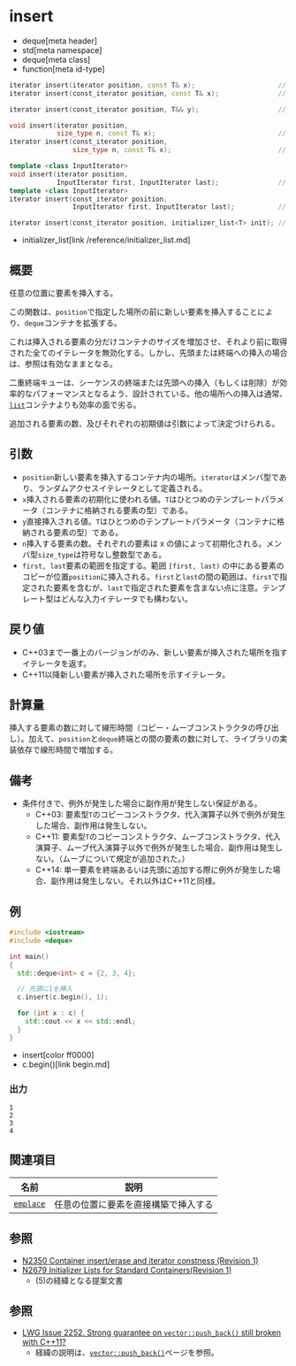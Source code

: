 # insert
* deque[meta header]
* std[meta namespace]
* deque[meta class]
* function[meta id-type]

```cpp
iterator insert(iterator position, const T& x);                     // (1) C++03
iterator insert(const_iterator position, const T& x);               // (1) C++11

iterator insert(const_iterator position, T&& y);                    // (2) C++11

void insert(iterator position,
            size_type n, const T& x);                               // (3) C++03
iterator insert(const_iterator position,
                size_type n, const T& x);                           // (3) C++11

template <class InputIterator>
void insert(iterator position,
            InputIterator first, InputIterator last);               // (4) C++11
template <class InputIterator>
iterator insert(const_iterator position,
                InputIterator first, InputIterator last);           // (4) C++11

iterator insert(const_iterator position, initializer_list<T> init); // (5) C++11
```
* initializer_list[link /reference/initializer_list.md]

## 概要
任意の位置に要素を挿入する。

この関数は、`position`で指定した場所の前に新しい要素を挿入することにより、`deque`コンテナを拡張する。

これは挿入される要素の分だけコンテナのサイズを増加させ、それより前に取得された全てのイテレータを無効化する。しかし、先頭または終端への挿入の場合は、参照は有効なままとなる。

二重終端キューは、シーケンスの終端または先頭への挿入（もしくは削除）が効率的なパフォーマンスとなるよう、設計されている。他の場所への挿入は通常、[`list`](/reference/list.md)コンテナよりも効率の面で劣る。

追加される要素の数、及びそれぞれの初期値は引数によって決定づけられる。


## 引数
- `position`新しい要素を挿入するコンテナ内の場所。`iterator`はメンバ型であり、ランダムアクセスイテレータとして定義される。
- `x`挿入される要素の初期化に使われる値。`T`はひとつめのテンプレートパラメータ（コンテナに格納される要素の型）である。
- `y`直接挿入される値。`T`はひとつめのテンプレートパラメータ（コンテナに格納される要素の型）である。
- `n`挿入する要素の数。それぞれの要素は x の値によって初期化される。メンバ型`size_type`は符号なし整数型である。
- `first, last`要素の範囲を指定する。範囲 `[first, last)` の中にある要素のコピーが位置`position`に挿入される。`first`と`last`の間の範囲は、`first`で指定された要素を含むが、`last`で指定された要素を含まない点に注意。テンプレート型はどんな入力イテレータでも構わない。


## 戻り値
- C++03まで一番上のバージョンがのみ、新しい要素が挿入された場所を指すイテレータを返す。
- C++11以降新しい要素が挿入された場所を示すイテレータ。


## 計算量
挿入する要素の数に対して線形時間（コピー・ムーブコンストラクタの呼び出し）。加えて、`position`と`deque`終端との間の要素の数に対して、ライブラリの実装依存で線形時間で増加する。


## 備考
- 条件付きで、例外が発生した場合に副作用が発生しない保証がある。
	- C++03: 要素型`T`のコピーコンストラクタ、代入演算子以外で例外が発生した場合、副作用は発生しない。
	- C++11: 要素型`T`のコピーコンストラクタ、ムーブコンストラクタ、代入演算子、ムーブ代入演算子以外で例外が発生した場合、副作用は発生しない。（ムーブについて規定が追加された。）
	- C++14: 単一要素を終端あるいは先頭に追加する際に例外が発生した場合、副作用は発生しない。それ以外はC++11と同様。


## 例
```cpp
#include <iostream>
#include <deque>

int main()
{
  std::deque<int> c = {2, 3, 4};

  // 先頭に1を挿入
  c.insert(c.begin(), 1);

  for (int x : c) {
    std::cout << x << std::endl;
  }
}
```
* insert[color ff0000]
* c.begin()[link begin.md]

### 出力
```
1
2
3
4
```

## 関連項目

| 名前 | 説明 |
|---------------------------|--------------------------------------|
| [`emplace`](emplace.md) | 任意の位置に要素を直接構築で挿入する |


## 参照
- [N2350 Container insert/erase and iterator constness (Revision 1)](http://www.open-std.org/jtc1/sc22/wg21/docs/papers/2007/n2350.pdf)
- [N2679 Initializer Lists for Standard Containers(Revision 1)](http://www.open-std.org/jtc1/sc22/wg21/docs/papers/2008/n2679.pdf)
    - (5)の経緯となる提案文書
## 参照
- [LWG Issue 2252. Strong guarantee on `vector::push_back()` still broken with C++11?](http://www.open-std.org/jtc1/sc22/wg21/docs/lwg-defects.html#2252)
    - 経緯の説明は、[`vector::push_back()`](/reference/vector/push_back.md)ページを参照。

